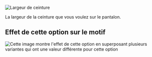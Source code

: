 ![Largeur de ceinture](waistbandwidth.svg)

La largeur de la ceinture que vous voulez sur le pantalon.

## Effet de cette option sur le motif

![Cette image montre l'effet de cette option en superposant plusieurs variantes qui ont une valeur différente pour cette option](theo_waistbandwidth_sample.svg "Effet de cette option sur le motif")
